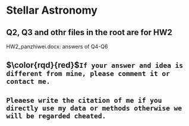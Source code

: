 # Stellar Astronomy

## Q2, Q3 and othr files in the root are for HW2
HW2_panzhiwei.docx: answers of Q4-Q6  
## $\color{rqd}{red}$`If your answer and idea is different from mine, please comment it or contact me.` 
## `Pleaese write the citation of me if you directly use my data or methods otherwise we will be regarded cheated.`




